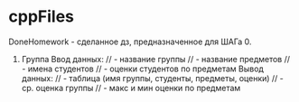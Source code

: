 # cppFiles
DoneHomework - сделанное дз, предназначенное для ШАГа
0.
1. Группа 
   Ввод данных:
   // - название группы
   // - название предметов
   // - имена студентов
   // - оценки студентов по предметам
   Вывод данных:
   // - таблица (имя группы, студенты, предметы, оценки)
   // - ср. оценка группы
   // - макс и мин оценки по предметам
